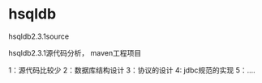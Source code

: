 hsqldb
======

hsqldb2.3.1source

hsqldb2.3.1源代码分析， maven工程项目

1：源代码比较少
2：数据库结构设计
3：协议的设计
4: jdbc规范的实现
5：....
